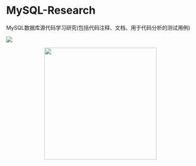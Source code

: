 MySQL-Research
==============

MySQL数据库源代码学习研究(包括代码注释、文档、用于代码分析的测试用例)

![](https://img-my.csdn.net/uploads/201301/07/1357555455_3493.JPG)  
<div align="center"><img width="300px" src="https://cs-notes-1256109796.cos.ap-guangzhou.myqcloud.com/other/公众号海报6.png"></img></div>
